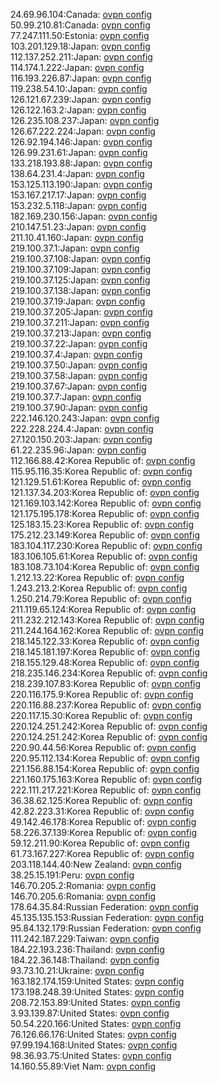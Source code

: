 24.69.96.104:Canada: [ovpn config](vpn/24_69_96_104.ovpn)  
50.99.210.81:Canada: [ovpn config](vpn/50_99_210_81.ovpn)  
77.247.111.50:Estonia: [ovpn config](vpn/77_247_111_50.ovpn)  
103.201.129.18:Japan: [ovpn config](vpn/103_201_129_18.ovpn)  
112.137.252.211:Japan: [ovpn config](vpn/112_137_252_211.ovpn)  
114.174.1.222:Japan: [ovpn config](vpn/114_174_1_222.ovpn)  
116.193.226.87:Japan: [ovpn config](vpn/116_193_226_87.ovpn)  
119.238.54.10:Japan: [ovpn config](vpn/119_238_54_10.ovpn)  
126.121.67.239:Japan: [ovpn config](vpn/126_121_67_239.ovpn)  
126.122.163.2:Japan: [ovpn config](vpn/126_122_163_2.ovpn)  
126.235.108.237:Japan: [ovpn config](vpn/126_235_108_237.ovpn)  
126.67.222.224:Japan: [ovpn config](vpn/126_67_222_224.ovpn)  
126.92.194.146:Japan: [ovpn config](vpn/126_92_194_146.ovpn)  
126.99.231.61:Japan: [ovpn config](vpn/126_99_231_61.ovpn)  
133.218.193.88:Japan: [ovpn config](vpn/133_218_193_88.ovpn)  
138.64.231.4:Japan: [ovpn config](vpn/138_64_231_4.ovpn)  
153.125.113.190:Japan: [ovpn config](vpn/153_125_113_190.ovpn)  
153.167.217.17:Japan: [ovpn config](vpn/153_167_217_17.ovpn)  
153.232.5.118:Japan: [ovpn config](vpn/153_232_5_118.ovpn)  
182.169.230.156:Japan: [ovpn config](vpn/182_169_230_156.ovpn)  
210.147.51.23:Japan: [ovpn config](vpn/210_147_51_23.ovpn)  
211.10.41.160:Japan: [ovpn config](vpn/211_10_41_160.ovpn)  
219.100.37.1:Japan: [ovpn config](vpn/219_100_37_1.ovpn)  
219.100.37.108:Japan: [ovpn config](vpn/219_100_37_108.ovpn)  
219.100.37.109:Japan: [ovpn config](vpn/219_100_37_109.ovpn)  
219.100.37.125:Japan: [ovpn config](vpn/219_100_37_125.ovpn)  
219.100.37.138:Japan: [ovpn config](vpn/219_100_37_138.ovpn)  
219.100.37.19:Japan: [ovpn config](vpn/219_100_37_19.ovpn)  
219.100.37.205:Japan: [ovpn config](vpn/219_100_37_205.ovpn)  
219.100.37.211:Japan: [ovpn config](vpn/219_100_37_211.ovpn)  
219.100.37.213:Japan: [ovpn config](vpn/219_100_37_213.ovpn)  
219.100.37.22:Japan: [ovpn config](vpn/219_100_37_22.ovpn)  
219.100.37.4:Japan: [ovpn config](vpn/219_100_37_4.ovpn)  
219.100.37.50:Japan: [ovpn config](vpn/219_100_37_50.ovpn)  
219.100.37.58:Japan: [ovpn config](vpn/219_100_37_58.ovpn)  
219.100.37.67:Japan: [ovpn config](vpn/219_100_37_67.ovpn)  
219.100.37.7:Japan: [ovpn config](vpn/219_100_37_7.ovpn)  
219.100.37.90:Japan: [ovpn config](vpn/219_100_37_90.ovpn)  
222.146.120.243:Japan: [ovpn config](vpn/222_146_120_243.ovpn)  
222.228.224.4:Japan: [ovpn config](vpn/222_228_224_4.ovpn)  
27.120.150.203:Japan: [ovpn config](vpn/27_120_150_203.ovpn)  
61.22.235.96:Japan: [ovpn config](vpn/61_22_235_96.ovpn)  
112.166.88.42:Korea Republic of: [ovpn config](vpn/112_166_88_42.ovpn)  
115.95.116.35:Korea Republic of: [ovpn config](vpn/115_95_116_35.ovpn)  
121.129.51.61:Korea Republic of: [ovpn config](vpn/121_129_51_61.ovpn)  
121.137.34.203:Korea Republic of: [ovpn config](vpn/121_137_34_203.ovpn)  
121.169.103.142:Korea Republic of: [ovpn config](vpn/121_169_103_142.ovpn)  
121.175.195.178:Korea Republic of: [ovpn config](vpn/121_175_195_178.ovpn)  
125.183.15.23:Korea Republic of: [ovpn config](vpn/125_183_15_23.ovpn)  
175.212.23.149:Korea Republic of: [ovpn config](vpn/175_212_23_149.ovpn)  
183.104.117.230:Korea Republic of: [ovpn config](vpn/183_104_117_230.ovpn)  
183.106.105.61:Korea Republic of: [ovpn config](vpn/183_106_105_61.ovpn)  
183.108.73.104:Korea Republic of: [ovpn config](vpn/183_108_73_104.ovpn)  
1.212.13.22:Korea Republic of: [ovpn config](vpn/1_212_13_22.ovpn)  
1.243.213.2:Korea Republic of: [ovpn config](vpn/1_243_213_2.ovpn)  
1.250.214.79:Korea Republic of: [ovpn config](vpn/1_250_214_79.ovpn)  
211.119.65.124:Korea Republic of: [ovpn config](vpn/211_119_65_124.ovpn)  
211.232.212.143:Korea Republic of: [ovpn config](vpn/211_232_212_143.ovpn)  
211.244.164.162:Korea Republic of: [ovpn config](vpn/211_244_164_162.ovpn)  
218.145.122.33:Korea Republic of: [ovpn config](vpn/218_145_122_33.ovpn)  
218.145.181.197:Korea Republic of: [ovpn config](vpn/218_145_181_197.ovpn)  
218.155.129.48:Korea Republic of: [ovpn config](vpn/218_155_129_48.ovpn)  
218.235.146.234:Korea Republic of: [ovpn config](vpn/218_235_146_234.ovpn)  
218.239.107.83:Korea Republic of: [ovpn config](vpn/218_239_107_83.ovpn)  
220.116.175.9:Korea Republic of: [ovpn config](vpn/220_116_175_9.ovpn)  
220.116.88.237:Korea Republic of: [ovpn config](vpn/220_116_88_237.ovpn)  
220.117.15.30:Korea Republic of: [ovpn config](vpn/220_117_15_30.ovpn)  
220.124.251.242:Korea Republic of: [ovpn config](vpn/220_124_251_242.ovpn)  
220.124.251.242:Korea Republic of: [ovpn config](vpn/220_124_251_242.ovpn)  
220.90.44.56:Korea Republic of: [ovpn config](vpn/220_90_44_56.ovpn)  
220.95.112.134:Korea Republic of: [ovpn config](vpn/220_95_112_134.ovpn)  
221.156.88.154:Korea Republic of: [ovpn config](vpn/221_156_88_154.ovpn)  
221.160.175.163:Korea Republic of: [ovpn config](vpn/221_160_175_163.ovpn)  
222.111.217.221:Korea Republic of: [ovpn config](vpn/222_111_217_221.ovpn)  
36.38.62.125:Korea Republic of: [ovpn config](vpn/36_38_62_125.ovpn)  
42.82.223.31:Korea Republic of: [ovpn config](vpn/42_82_223_31.ovpn)  
49.142.46.178:Korea Republic of: [ovpn config](vpn/49_142_46_178.ovpn)  
58.226.37.139:Korea Republic of: [ovpn config](vpn/58_226_37_139.ovpn)  
59.12.211.90:Korea Republic of: [ovpn config](vpn/59_12_211_90.ovpn)  
61.73.167.227:Korea Republic of: [ovpn config](vpn/61_73_167_227.ovpn)  
203.118.144.40:New Zealand: [ovpn config](vpn/203_118_144_40.ovpn)  
38.25.15.191:Peru: [ovpn config](vpn/38_25_15_191.ovpn)  
146.70.205.2:Romania: [ovpn config](vpn/146_70_205_2.ovpn)  
146.70.205.6:Romania: [ovpn config](vpn/146_70_205_6.ovpn)  
178.64.35.84:Russian Federation: [ovpn config](vpn/178_64_35_84.ovpn)  
45.135.135.153:Russian Federation: [ovpn config](vpn/45_135_135_153.ovpn)  
95.84.132.179:Russian Federation: [ovpn config](vpn/95_84_132_179.ovpn)  
111.242.187.229:Taiwan: [ovpn config](vpn/111_242_187_229.ovpn)  
184.22.193.236:Thailand: [ovpn config](vpn/184_22_193_236.ovpn)  
184.22.36.148:Thailand: [ovpn config](vpn/184_22_36_148.ovpn)  
93.73.10.21:Ukraine: [ovpn config](vpn/93_73_10_21.ovpn)  
163.182.174.159:United States: [ovpn config](vpn/163_182_174_159.ovpn)  
173.198.248.39:United States: [ovpn config](vpn/173_198_248_39.ovpn)  
208.72.153.89:United States: [ovpn config](vpn/208_72_153_89.ovpn)  
3.93.139.87:United States: [ovpn config](vpn/3_93_139_87.ovpn)  
50.54.220.166:United States: [ovpn config](vpn/50_54_220_166.ovpn)  
76.126.66.176:United States: [ovpn config](vpn/76_126_66_176.ovpn)  
97.99.194.168:United States: [ovpn config](vpn/97_99_194_168.ovpn)  
98.36.93.75:United States: [ovpn config](vpn/98_36_93_75.ovpn)  
14.160.55.89:Viet Nam: [ovpn config](vpn/14_160_55_89.ovpn)  
